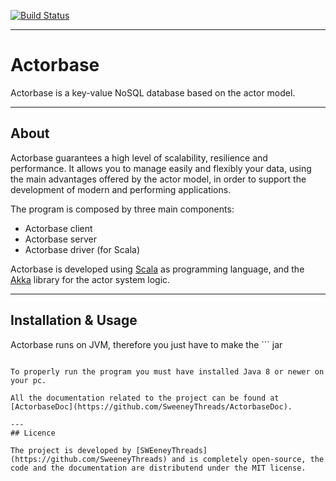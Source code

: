 [![Build Status](https://travis-ci.org/lnicolet/ContinuosTravis.svg?branch=master)](https://travis-ci.org/lnicolet/ContinuosTravis)

---
# Actorbase

Actorbase is a key-value NoSQL database based on the actor model.

---
## About

Actorbase guarantees a high level of scalability, resilience and performance. It allows you to manage easily and flexibly your data, using the main advantages offered by the actor model, in order to support the development of modern and performing applications.

The program is composed by three main components:

* Actorbase client
* Actorbase server
* Actorbase driver (for Scala)

Actorbase is developed using [Scala](http://www.scala-lang.org/) as programming language, and the [Akka](http://akka.io/) library for the actor system logic.

---
## Installation & Usage

Actorbase runs on JVM, therefore you just have to make the ```
jar
``` files from the source and run them.

To properly run the program you must have installed Java 8 or newer on your pc.

All the documentation related to the project can be found at [ActorbaseDoc](https://github.com/SweeneyThreads/ActorbaseDoc).

---
## Licence

The project is developed by [SWEeneyThreads](https://github.com/SweeneyThreads) and is completely open-source, the code and the documentation are distributend under the MIT license.
